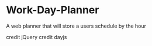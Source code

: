 # Work-Day-Planner
A web planner that will store a users schedule by the hour

credit jQuery
credit dayjs